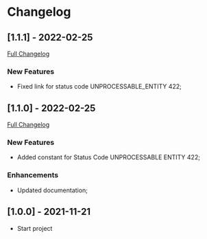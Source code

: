 # Changelog




## [1.1.1] - 2022-02-25
[Full Changelog](https://github.com/TechNobre/PowerUtils.Net.Primitives/compare/v1.1.0...v1.1.1)


### New Features

- Fixed link for status code UNPROCESSABLE_ENTITY  422;




## [1.1.0] - 2022-02-25
[Full Changelog](https://github.com/TechNobre/PowerUtils.Net.Primitives/compare/v1.0.0...v1.1.0)


### New Features

- Added constant for Status Code UNPROCESSABLE ENTITY 422;


### Enhancements

- Updated documentation;




## [1.0.0] - 2021-11-21

- Start project